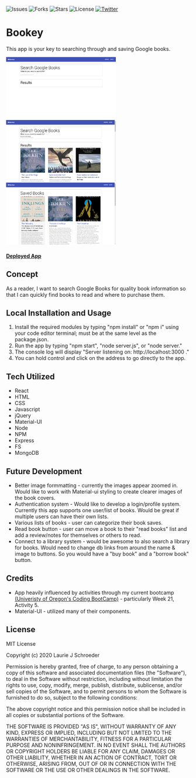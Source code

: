 ![Issues](https://img.shields.io/github/issues/clauries/Bookey)  ![Forks](https://img.shields.io/github/forks/clauries/Bookey)  ![Stars](https://img.shields.io/github/stars/clauries/Bookey)  ![License](https://img.shields.io/github/license/clauries/Bookey)  [![Twitter](https://img.shields.io/twitter/url?style=social)](https://twitter.com/intent/tweet?text=Wow:&url=https%3A%2F%2Fgithub.com%2Fclauries%2FBookey)

# Bookey
This app is your key to searching through and saving Google books.

<img src="./readme-images/upon-landing.png" alt="Search page upon landing" width="300"/>  <img src="./readme-images/searched-books.png" alt="Search page after searching" width="300"/>  <img src="./readme-images/saved-books.png" alt="Saved books page" width="300"/> 

#### [Deployed App](#)

## Concept
As a reader, I want to search Google Books for quality book information so that I can quickly find books to read and where to purchase them.

## Local Installation and Usage
1. Install the required modules by typing "npm install" or "npm i" using your code editor terminal; must be at the same level as the package.json.
2. Run the app by typing "npm start", "node server.js", or "node server."
3. The console log will display "Server listening on: http://localhost:3000 ."
4. You can hold control and click on the address to go directly to the app.

## Tech Utilized
* React
* HTML
* CSS
* Javascript
* jQuery
* Material-UI
* Node
* NPM
* Express
* FS
* MongoDB

## Future Development
* Better image formmatting - currently the images appear zoomed in. Would like to work with Material-ui styling to create clearer images of the book covers. 
* Authentication system - Would like to develop a login/profile system. Currently this app supports one user/list of books. Would be great if multiple users can have their own lists.
* Various lists of books - user can categorize their book saves. 
* Read book button - user can move a book to their "read books" list and add a review/notes for themselves or others to read. 
* Connect to a library system - would be awesome to also search a library for books. Would need to change db links from around the name & image to buttons. So you would have a "buy book" and a "borrow book" button.


## Credits
* App heavily influenced by activities through my current bootcamp [(Univeristy of Oregon's Coding BootCamp)](https://bootcamp.uoregon.edu/) - particularly Week 21, Activity 5. 
* Material-UI - utilized many of their components. 


## License

MIT License

Copyright (c) 2020 Laurie J Schroeder

Permission is hereby granted, free of charge, to any person obtaining a copy
of this software and associated documentation files (the "Software"), to deal
in the Software without restriction, including without limitation the rights
to use, copy, modify, merge, publish, distribute, sublicense, and/or sell
copies of the Software, and to permit persons to whom the Software is
furnished to do so, subject to the following conditions:

The above copyright notice and this permission notice shall be included in all
copies or substantial portions of the Software.

THE SOFTWARE IS PROVIDED "AS IS", WITHOUT WARRANTY OF ANY KIND, EXPRESS OR
IMPLIED, INCLUDING BUT NOT LIMITED TO THE WARRANTIES OF MERCHANTABILITY,
FITNESS FOR A PARTICULAR PURPOSE AND NONINFRINGEMENT. IN NO EVENT SHALL THE
AUTHORS OR COPYRIGHT HOLDERS BE LIABLE FOR ANY CLAIM, DAMAGES OR OTHER
LIABILITY, WHETHER IN AN ACTION OF CONTRACT, TORT OR OTHERWISE, ARISING FROM,
OUT OF OR IN CONNECTION WITH THE SOFTWARE OR THE USE OR OTHER DEALINGS IN THE
SOFTWARE.